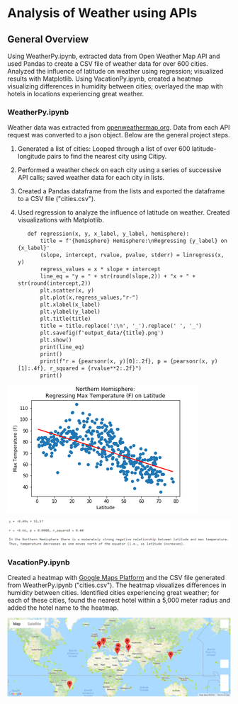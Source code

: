 # Analysis of Weather using APIs


## General Overview

Using WeatherPy.ipynb, extracted data from Open Weather Map API and used Pandas to create a CSV file of weather data for over 600 cities. Analyzed the influence of latitude on weather using regression; visualized results with Matplotlib. Using VacationPy.ipynb, created a heatmap visualizing differences in humidity between cities; overlayed the map with hotels in locations experiencing great weather.


### WeatherPy.ipynb

Weather data was extracted from [openweathermap.org](https://api.openweathermap.org). Data from each API request was converted to a json object. Below are the general project steps.

1. Generated a list of cities: Looped through a list of over 600 latitude-longitude pairs to find the nearest city using Citipy.
2. Performed a weather check on each city using a series of successive API calls; saved weather data for each city in lists.
3. Created a Pandas dataframe from the lists and exported the dataframe to a CSV file ("cities.csv").
4. Used regression to analyze the influence of latitude on weather. Created visualizations with Matplotlib.

          def regression(x, y, x_label, y_label, hemisphere):
              title = f'{hemisphere} Hemisphere:\nRegressing {y_label} on {x_label}'
              (slope, intercept, rvalue, pvalue, stderr) = linregress(x, y)
              regress_values = x * slope + intercept
              line_eq = "y = " + str(round(slope,2)) + "x + " + str(round(intercept,2))
              plt.scatter(x, y)
              plt.plot(x,regress_values,"r-")
              plt.xlabel(x_label)
              plt.ylabel(y_label)
              plt.title(title)
              title = title.replace(':\n', '_').replace(' ', '_')
              plt.savefig(f'output_data/{title}.png')
              plt.show()
              print(line_eq)
              print()
              print(f"r = {pearsonr(x, y)[0]:.2f}, p = {pearsonr(x, y)[1]:.4f}, r_squared = {rvalue**2:.2f}")
              print()
      
![Example of Regression Output](/WeatherPy/output_data/Northern_Hemisphere_Regressing_Max_Temperature_(F)_on_Latitude.png)

![Example of Regression Interpretation](/WeatherPy/output_data/Interpretation_NH_Temp_Latitude.PNG)


### VacationPy.ipynb

Created a heatmap with [Google Maps Platform](https://maps.googleapis.com) and the CSV file generated from WeatherPy.ipynb ("cities.csv"). The heatmap visualizes differences in humidity between cities. Identified cities experiencing great weather; for each of these cities, found the nearest hotel within a 5,000 meter radius and added the hotel name to the heatmap.

![Hotel Map](/VacationPy/output_data/hotel_map.png)



